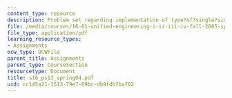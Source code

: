 ```yaml
---
content_type: resource
description: Problem set regarding implementation of type?of?single?sideband?amplitude?modulation.
file: /media/courses/16-01-unified-engineering-i-ii-iii-iv-fall-2005-spring-2006/cc145a21151379e769bcdb9fdb7ba702_s16_ps13_spring04.pdf
file_type: application/pdf
learning_resource_types:
- Assignments
ocw_type: OCWFile
parent_title: Assignments
parent_type: CourseSection
resourcetype: Document
title: s16_ps13_spring04.pdf
uid: cc145a21-1513-79e7-69bc-db9fdb7ba702
---
```

